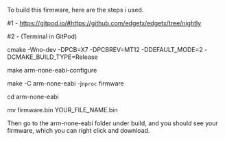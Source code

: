 To build this firmware, here are the steps i used.

#1 - https://gitpod.io/#https://github.com/edgetx/edgetx/tree/nightly



#2 - (Terminal in GitPod)

cmake -Wno-dev -DPCB=X7 -DPCBREV=MT12 -DDEFAULT_MODE=2 -DCMAKE_BUILD_TYPE=Release

make arm-none-eabi-configure

make -C arm-none-eabi -j`nproc` firmware

cd arm-none-eabi

mv firmware.bin YOUR_FILE_NAME.bin

Then go to the arm-none-eabi folder under build, and you should see your firmware, which you can right click and download.
